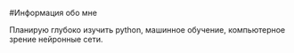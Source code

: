 #Информация обо мне

Планирую глубоко изучить python, машинное обучение, компьютерное зрение нейронные сети.